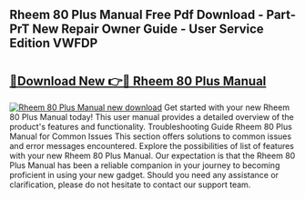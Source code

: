 ## Rheem 80 Plus Manual Free Pdf Download - Part-PrT New Repair Owner Guide - User Service Edition VWFDP

# <h2><a href="http://bc51235.oget.top/?id=Rheem+80+Plus+Manual">🔗Download New 👉🔴 Rheem 80 Plus Manual</a></h2>

[![Rheem 80 Plus Manual new download](https://i.imgur.com/5g1atiW.png)](http://bc51235.oget.top/?id=Rheem+80+Plus+Manual)
Get started with your new Rheem 80 Plus Manual today! This user manual provides a detailed overview of the product's features and functionality. Troubleshooting Guide Rheem 80 Plus Manual for Common Issues This section offers solutions to common issues and error messages encountered. Explore the possibilities of list of features with your new Rheem 80 Plus Manual. Our expectation is that the Rheem 80 Plus Manual has been a reliable companion in your journey to becoming proficient in using your new gadget. Should you need any assistance or clarification, please do not hesitate to contact our support team.
